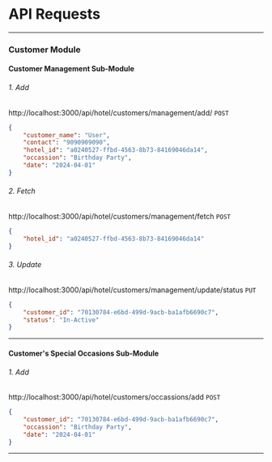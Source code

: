 # API Requests

----------------------------------------------------------------------------------

### Customer Module

#### Customer Management Sub-Module
###### 1. Add
http://localhost:3000/api/hotel/customers/management/add/
`POST`
```json
{
    "customer_name": "User",
    "contact": "9090909090",
    "hotel_id": "a0240527-ffbd-4563-8b73-84169046da14",
    "occassion": "Birthday Party",
    "date": "2024-04-01"
}
```

###### 2. Fetch
http://localhost:3000/api/hotel/customers/management/fetch
`POST`
```json
{
    "hotel_id": "a0240527-ffbd-4563-8b73-84169046da14"
}
```

###### 3. Update
http://localhost:3000/api/hotel/customers/management/update/status
`PUT`
```json
{
    "customer_id": "70130784-e6bd-499d-9acb-ba1afb6690c7",
    "status": "In-Active"
}
```
----------------------------------------------------------------------------------

#### Customer's Special Occasions Sub-Module
###### 1. Add
http://localhost:3000/api/hotel/customers/occassions/add
`POST`
```json
{
    "customer_id": "70130784-e6bd-499d-9acb-ba1afb6690c7",
    "occassion": "Birthday Party",
    "date": "2024-04-01"
}
```
----------------------------------------------------------------------------------
